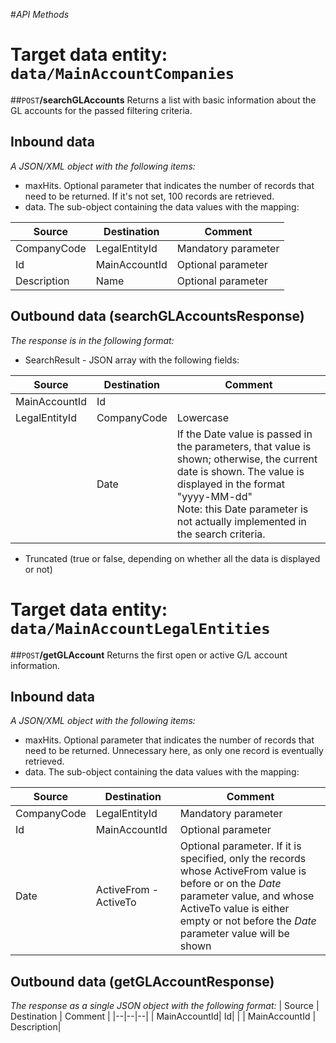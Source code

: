 #_API Methods_

# Target data entity: `data/MainAccountCompanies`

##`POST`**/searchGLAccounts**
Returns a list with basic information about the GL accounts for the passed filtering criteria.

## Inbound data

_A JSON/XML object with the following items:_
- maxHits. Optional parameter that indicates the number of records that need to be returned. If it's not set, 100 records are retrieved.
- data. The sub-object containing the data values with the mapping:

| Source | Destination | Comment |
|--|--|--|
| CompanyCode | LegalEntityId | Mandatory parameter | 
| Id | MainAccountId | Optional parameter |
| Description | Name | Optional parameter |

## Outbound data (searchGLAccountsResponse)
_The response is in the following format:_
- SearchResult - JSON array with the following fields:

| Source | Destination | Comment |
|--|--|--|
| MainAccountId | Id |
| LegalEntityId| CompanyCode | Lowercase |
| | Date | If the Date value is passed in the parameters, that value is shown; otherwise, the current date is shown. The value is displayed in the format "yyyy-MM-dd"<br />Note: this Date parameter is not actually implemented in the search criteria. |
- Truncated (true or false, depending on whether all the data is displayed or not)


# Target data entity: `data/MainAccountLegalEntities`

##`POST`**/getGLAccount**
Returns the first open or active G/L account information.
## Inbound data
_A JSON/XML object with the following items:_
- maxHits. Optional parameter that indicates the number of records that need to be returned. Unnecessary here, as only one record is eventually retrieved.
- data. The sub-object containing the data values with the mapping:

| Source | Destination | Comment |
|--|--|--|
| CompanyCode | LegalEntityId | Mandatory parameter | 
| Id | MainAccountId | Optional parameter |
| Date | ActiveFrom - ActiveTo | Optional parameter. If it is specified, only the records whose ActiveFrom value is before or on the _Date_ parameter value, and whose ActiveTo value is either empty or not before the _Date_ parameter value will be shown |

## Outbound data (getGLAccountResponse)
_The response as a single JSON object with the following format:_
| Source | Destination | Comment |
|--|--|--|
| MainAccountId| Id| |
| MainAccountId | Description|